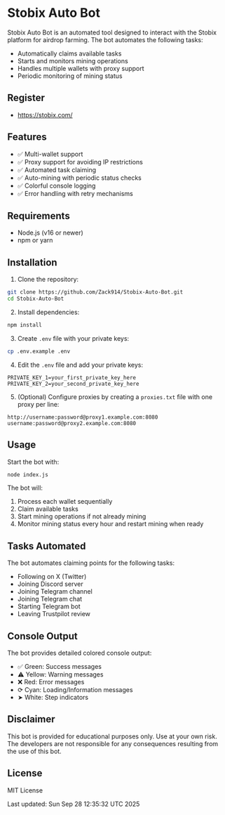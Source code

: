 # Stobix Auto Bot

Stobix Auto Bot is an automated tool designed to interact with the Stobix platform for airdrop farming. The bot automates the following tasks:

- Automatically claims available tasks
- Starts and monitors mining operations
- Handles multiple wallets with proxy support
- Periodic monitoring of mining status

## Register

- https://stobix.com/

## Features

- ✅ Multi-wallet support
- ✅ Proxy support for avoiding IP restrictions
- ✅ Automated task claiming
- ✅ Auto-mining with periodic status checks
- ✅ Colorful console logging
- ✅ Error handling with retry mechanisms

## Requirements

- Node.js (v16 or newer)
- npm or yarn

## Installation

1. Clone the repository:

```bash
git clone https://github.com/Zack914/Stobix-Auto-Bot.git
cd Stobix-Auto-Bot
```

2. Install dependencies:

```bash
npm install
```

3. Create `.env` file with your private keys:

```bash
cp .env.example .env
```

4. Edit the `.env` file and add your private keys:

```
PRIVATE_KEY_1=your_first_private_key_here
PRIVATE_KEY_2=your_second_private_key_here
```

5. (Optional) Configure proxies by creating a `proxies.txt` file with one proxy per line:

```
http://username:password@proxy1.example.com:8080
username:password@proxy2.example.com:8080
```

## Usage

Start the bot with:

```bash
node index.js
```

The bot will:
1. Process each wallet sequentially
2. Claim available tasks
3. Start mining operations if not already mining
4. Monitor mining status every hour and restart mining when ready

## Tasks Automated

The bot automates claiming points for the following tasks:
- Following on X (Twitter)
- Joining Discord server
- Joining Telegram channel
- Joining Telegram chat
- Starting Telegram bot
- Leaving Trustpilot review

## Console Output

The bot provides detailed colored console output:
- ✅ Green: Success messages
- ⚠️ Yellow: Warning messages
- ❌ Red: Error messages
- ⟳ Cyan: Loading/Information messages
- ➤ White: Step indicators

## Disclaimer

This bot is provided for educational purposes only. Use at your own risk. The developers are not responsible for any consequences resulting from the use of this bot.

## License

MIT License

Last updated: Sun Sep 28 12:35:32 UTC 2025